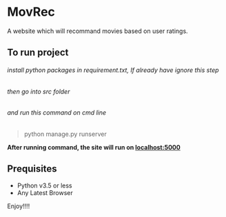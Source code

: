 # MovRec
A website which will recommand movies based on user ratings.
## To run project
###### install python packages in requirement.txt, If already have ignore this step
###### then go into src folder
###### and run this command on cmd line

> python manage.py runserver

**After running command, the site will run on [localhost:5000](http://127.0.0.1:8000/)**
## Prequisites
- Python v3.5 or less
- Any Latest Browser

Enjoy!!!!
